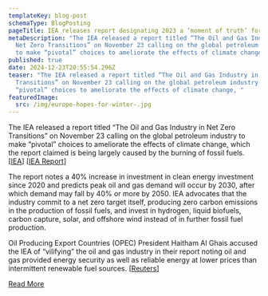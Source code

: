 ```yaml
---
templateKey: blog-post
schemaType: BlogPosting
pageTitle: IEA releases report designating 2023 a ‘moment of truth’ for petroleum industry
metaDescription: "The IEA released a report titled “The Oil and Gas Industry in
  Net Zero Transitions” on November 23 calling on the global petroleum industry
  to make “pivotal” choices to ameliorate the effects of climate change, "
published: true
date: 2024-12-23T20:55:54.296Z
teaser: "The IEA released a report titled “The Oil and Gas Industry in Net Zero
  Transitions” on November 23 calling on the global petroleum industry to make
  “pivotal” choices to ameliorate the effects of climate change, "
featuredImage:
  src: /img/europe-hopes-for-winter-.jpg
---
```

The IEA released a report titled “The Oil and Gas Industry in Net Zero Transitions” on November 23 calling on the global petroleum industry to make “pivotal” choices to ameliorate the effects of climate change, which the report claimed is being largely caused by the burning of fossil fuels. [[IEA](https://email.cpg-online.de/t/d-l-vkyhijt-l-btr/)] [[IEA Report](https://email.cpg-online.de/t/d-l-vkyhijt-l-bty/)]

The report notes a 40% increase in investment in clean energy investment since 2020 and predicts peak oil and gas demand will occur by 2030, after which demand may fall by 40% or more by 2050. IEA advocates that the industry commit to a net zero target itself, producing zero carbon emissions in the production of fossil fuels, and invest in hydrogen, liquid biofuels, carbon capture, solar, and offshore wind instead of in further fossil fuel production.

Oil Producing Export Countries (OPEC) President Haitham Al Ghais accused the IEA of “vilifying” the oil and gas industry in their report noting oil and gas provided energy security as well as reliable energy at lower prices than intermittent renewable fuel sources. [[Reuters](https://email.cpg-online.de/t/d-l-vkyhijt-l-btj/)]

[R﻿ead More](https://email.cpg-online.de/t/d-8360028D4E10DA0C2540EF23F30FEDED)